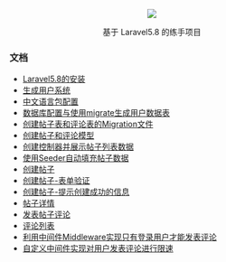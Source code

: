 <p align="center"><img src="https://laravel.com/assets/img/components/logo-laravel.svg"></p>

<p align="center">
基于 Laravel5.8 的练手项目
</p>

### 文档
- [Laravel5.8的安装](docs/Laravel5.8的安装.md)
- [生成用户系统](docs/生成用户系统.md)
- [中文语言包配置](docs/中文语言包配置.md)
- [数据库配置与使用migrate生成用户数据表](docs/数据库配置与使用migrate生成用户数据表.md)  
- [创建帖子表和评论表的Migration文件](docs/创建帖子表和评论表的Migration文件.md)  
- [创建帖子和评论模型](docs/创建帖子和评论模型.md)  
- [创建控制器并展示帖子列表数据](docs/创建控制器并展示帖子列表数据.md)
- [使用Seeder自动填充帖子数据](docs/使用Seeder自动填充帖子数据.md)
- [创建帖子](docs/创建帖子.md)
- [创建帖子-表单验证](docs/创建帖子-表单验证.md)
- [创建帖子-提示创建成功的信息](docs/创建帖子-提示创建成功的信息.md)
- [帖子详情](docs/帖子详情.md)  
- [发表帖子评论](docs/发表帖子评论.md)
- [评论列表](docs/评论列表.md)  
- [利用中间件Middleware实现只有登录用户才能发表评论](docs/利用中间件Middleware实现只有登录用户才能发表评论.md)
- [自定义中间件实现对用户发表评论进行限速](docs/自定义中间件实现对用户发表评论进行限速.md)


